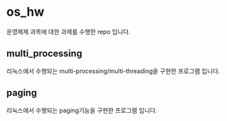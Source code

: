 # os_hw
운영체제 과목에 대한 과제를 수행한 repo 입니다.

## multi_processing
리눅스에서 수행되는 multi-processing/multi-threading을 구현한 프로그램 입니다.

## paging
리눅스에서 수행되는 paging기능을 구현한 프로그램 입니다.
